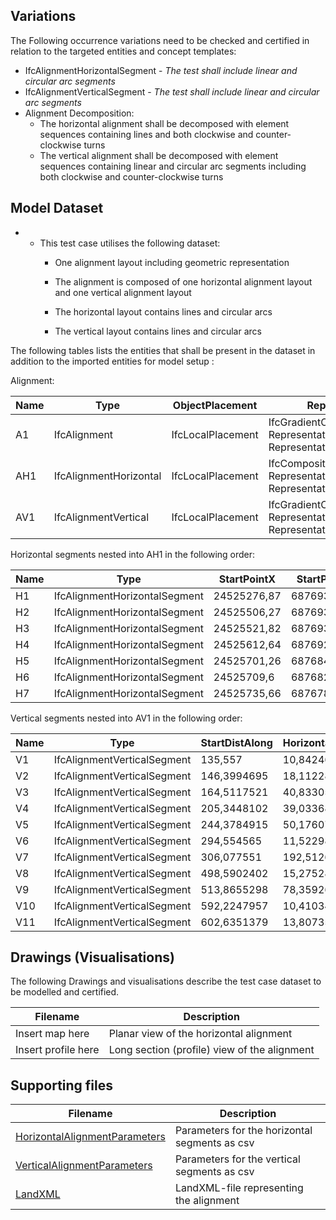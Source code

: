 ## Variations
The Following occurrence variations need to be checked and certified in relation to the targeted entities and concept templates:

- IfcAlignmentHorizontalSegment - *The test shall include linear and circular arc segments*
- IfcAlignmentVerticalSegment - *The test shall include linear and circular arc segments*
- Alignment Decomposition:
  - The horizontal alignment shall be decomposed with element sequences containing lines and both clockwise and counter-clockwise turns
  - The vertical alignment shall be decomposed with element sequences containing linear and circular arc segments including both clockwise and counter-clockwise turns

## Model Dataset

- - This test case utilises the following dataset:
    - One alignment layout including geometric representation
    - The alignment is composed of one horizontal alignment layout and one vertical alignment layout
    - The horizontal layout contains lines and circular arcs
  
    - The vertical layout contains lines and circular arcs
    
  

The following tables lists the entities that shall be present in the dataset in addition to the imported entities for model setup :

Alignment:

| Name | Type                   | ObjectPlacement   | Representation                                               |
| ---- | ---------------------- | ----------------- | ------------------------------------------------------------ |
| A1   | IfcAlignment           | IfcLocalPlacement | IfcGradientCurve<br />RepresentationIdentifier="Axis"<br />RepresentationType="Curve3D" |
| AH1  | IfcAlignmentHorizontal | IfcLocalPlacement | IfcCompositeCurve<br />RepresentationIdentifier="Axis"<br />RepresentationType="Curve2D" |
| AV1  | IfcAlignmentVertical   | IfcLocalPlacement | IfcGradientCurve<br />RepresentationIdentifier="Axis"<br />RepresentationType="Curve3D" |

Horizontal segments nested into AH1 in the following order:

| Name | Type                          | StartPointX | StartPointY | StartDirection | StartRadius | EndRadius | Length     | Type_1      |
| ---- | ----------------------------- | ----------- | ----------- | -------------- | ----------- | --------- | ---------- | ----------- |
| H1   | IfcAlignmentHorizontalSegment | 24525276,87 | 6876935,549 | 0,001724622    | 0           | 0         | 229,405681 | LINE        |
| H2   | IfcAlignmentHorizontalSegment | 24525506,27 | 6876935,945 | 0,00172463     | -110        | -110      | 15,594208  | CIRCULARARC |
| H3   | IfcAlignmentHorizontalSegment | 24525521,82 | 6876934,868 | 6,143144395    | 0           | 0         | 91,725737  | LINE        |
| H4   | IfcAlignmentHorizontalSegment | 24525612,64 | 6876922,065 | 6,143144399    | -110        | -110      | 120,80482  | CIRCULARARC |
| H5   | IfcAlignmentHorizontalSegment | 24525701,26 | 6876849,05  | 5,044918731    | 0           | 0         | 25,538554  | LINE        |
| H6   | IfcAlignmentHorizontalSegment | 24525709,6  | 6876824,91  | 5,044918761    | 110         | 110       | 49,633636  | CIRCULARARC |
| H7   | IfcAlignmentHorizontalSegment | 24525735,66 | 6876783,165 | 5,49613363     | 0           | 0         | 83,739856  | LINE        |

Vertical segments nested into AV1 in the following order:

| Name | Type                        | StartDistAlong | HorizontalLength | StartHeight | StartGradient | EndGradient  | Radius | Type_1           |
| ---- | --------------------------- | -------------- | ---------------- | ----------- | ------------- | ------------ | ------ | ---------------- |
| V1   | IfcAlignmentVerticalSegment | 135,557        | 10,84246946      | 125,687614  | 0,03416131    | 0,03416131   | 0      | CONSTANTGRADIENT |
| V2   | IfcAlignmentVerticalSegment | 146,3994695    | 18,11228261      | 126,058007  | 0,03416131    | 0,03416131   | -1300  | CIRCULARARC      |
| V3   | IfcAlignmentVerticalSegment | 164,5117521    | 40,83305808      | 126,5504044 | 0,020212997   | 0,020212997  | 0      | CONSTANTGRADIENT |
| V4   | IfcAlignmentVerticalSegment | 205,3448102    | 39,03368133      | 127,3757629 | 0,020212997   | 0,020212997  | -1300  | CIRCULARARC      |
| V5   | IfcAlignmentVerticalSegment | 244,3784915    | 50,17607352      | 127,5786042 | -0,009817512  | -0,009817512 | 0      | CONSTANTGRADIENT |
| V6   | IfcAlignmentVerticalSegment | 294,554565     | 11,522986        | 127,086     | 0             | 0            | 0      | CONSTANTGRADIENT |
| V7   | IfcAlignmentVerticalSegment | 306,077551     | 192,5126892      | 127,086     | -0,003529811  | -0,003529811 | 0      | CONSTANTGRADIENT |
| V8   | IfcAlignmentVerticalSegment | 498,5902402    | 15,27528964      | 126,4064666 | -0,003529811  | -0,003529811 | -5000  | CIRCULARARC      |
| V9   | IfcAlignmentVerticalSegment | 513,8655298    | 78,35926585      | 126,3292136 | -0,006584989  | -0,006584989 | 0      | CONSTANTGRADIENT |
| V10  | IfcAlignmentVerticalSegment | 592,2247957    | 10,41034226      | 125,8132186 | -0,006584989  | -0,006584989 | 1300   | CIRCULARARC      |
| V11  | IfcAlignmentVerticalSegment | 602,6351379    | 13,80735508      | 125,7863506 | 0,00142311    | 0,00142311   | 0      | CONSTANTGRADIENT |

## Drawings (Visualisations)

The following Drawings and visualisations describe the test case dataset to be modelled and certified.

| Filename            | Description                                  |
| ------------------- | -------------------------------------------- |
| Insert map here     | Planar view of the horizontal alignment      |
| Insert profile here | Long section (profile) view of the alignment |


## Supporting files

| Filename                                                     | Description                                   |
| ------------------------------------------------------------ | --------------------------------------------- |
| [HorizontalAlignmentParameters](./HorizontalAlignmentParameters.csv) | Parameters for the horizontal segments as csv |
| [VerticalAlignmentParameters](./VerticalAlignmentParameters.csv) | Parameters for the vertical segments as csv   |
| [LandXML](./TOI-M14334-0000A.xml)                            | LandXML-file representing the alignment       |